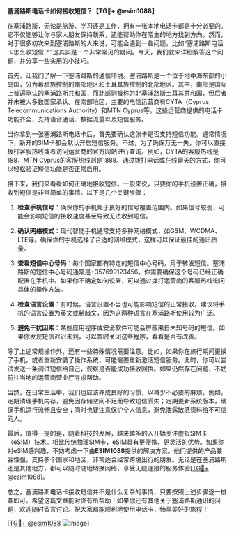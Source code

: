 **塞浦路斯电话卡如何接收短信？【TG💪+ @esim1088】**

在塞浦路斯，无论是旅游、学习还是工作，拥有一张本地电话卡都是十分必要的。它不仅能够让你与家人朋友保持联系，还能帮助你在陌生的地方找到方向。然而，对于很多初次来到塞浦路斯的人来说，可能会遇到一些问题，比如“塞浦路斯电话卡怎么收短信？”这其实是一个非常常见的疑问。今天，我们就来详细解答这个问题，并分享一些实用的小技巧。

首先，让我们了解一下塞浦路斯的通信环境。塞浦路斯是一个位于地中海东部的小岛国，分为希腊族控制的南部地区和土耳其族控制的北部地区。其中，南部是国际上普遍承认的塞浦路斯共和国，而北部则被称为北塞浦路斯土耳其共和国，但后者并未被大多数国家承认。在南部地区，主要的电信运营商有CYTA（Cyprus Telecommunications Authority）和MTN Cyprus等。这些运营商提供的电话卡功能齐全，支持语音通话、数据流量以及短信服务。

当你拿到一张塞浦路斯电话卡后，首先要确认这张卡是否支持短信功能。通常情况下，新开的SIM卡都会默认开启短信服务。不过，为了确保万无一失，你可以直接拨打客服热线或者访问运营商的官方网站进行查询。例如，CYTA的客服热线是188，MTN Cyprus的客服热线则是1888。通过拨打电话或在线聊天的方式，你可以轻松验证短信功能是否正常启用。

接下来，我们来看看如何正确地接收短信。一般来说，只要你的手机设置正确，接收到短信是非常简单的事情。以下是几个关键步骤：

1. **检查手机信号**：确保你的手机处于良好的信号覆盖范围内。如果信号较弱，可能会影响短信的接收速度甚至导致无法收到短信。
   
2. **确认网络模式**：现代智能手机通常支持多种网络模式，如GSM、WCDMA、LTE等。确保你的手机选择了合适的网络模式，这样可以保证最佳的通讯质量。

3. **查看短信中心号码**：每个国家都有特定的短信中心号码，用于转发短信。塞浦路斯的短信中心号码通常是+357699123456。你需要确保这个号码已经正确配置在手机中。如果你不确定如何设置，可以通过拨打运营商的客服热线询问具体的操作方法。

4. **检查语言设置**：有时候，语言设置不当也可能影响短信的正常接收。建议将手机的语言设置为英文或希腊文，因为这两种语言在塞浦路斯使用较为广泛。

5. **避免干扰因素**：某些应用程序或安全软件可能会屏蔽来自未知号码的短信。如果你发现短信迟迟未到，可以暂时关闭这些程序，看看是否有改善。

除了上述常规操作外，还有一些特殊情况需要注意。比如，如果你在旅行期间更换了手机，或者重新安装了操作系统，可能需要重新激活短信服务。此时，你可以尝试发送一条测试短信给自己，观察是否能成功接收回执。如果仍然存在问题，不妨前往当地的运营商营业厅寻求帮助。

当然，在日常生活中，我们也应该养成良好的习惯，以减少不必要的麻烦。例如，定期清理手机内存，避免因存储空间不足而导致短信丢失；定期更新系统版本，确保手机运行流畅且安全；同时也要注意保护个人信息，避免泄露敏感资料给不可信的人。

最后，值得一提的是，随着科技的发展，越来越多的人开始关注虚拟SIM卡（eSIM）技术。相比传统物理SIM卡，eSIM具有更便携、更灵活的优势。如果你对eSIM感兴趣，不妨考虑一下由**ESIM1088**提供的解决方案。他们提供的产品兼容性强，支持多个国家和地区，非常适合经常跨境出行的朋友。无论是在塞浦路斯还是其他地方，都可以随时随地切换网络，享受无缝连接的服务体验[[TG💪+ @esim1088](https://t.me/s/esim1088)]。

总之，塞浦路斯电话卡接收短信并不是什么复杂的事情，只要按照上述步骤逐一排查即可。希望这篇文章能对你有所帮助！如果你还有其他关于塞浦路斯通讯的问题，欢迎随时留言讨论。祝大家都能顺利地使用电话卡，畅享美好的旅程！

[[TG💪+ @esim1088](https://t.me/s/esim1088) ![Image](https://i.postimg.cc/4NQfJmqS/Snipaste-2025-05-13-00-14-12.png)]